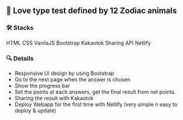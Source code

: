 ## 💟 Love type test defined by 12 Zodiac animals

### 🛠️ Stacks
HTML CSS VanilaJS Bootstrap
Kakaotok Sharing API 
Netlify

### 🔍 Details
- Responsive UI design by using Bootstrap
- Go to the next page when the answer is chosen
- Show the progress bar
- Set the points at each answers, get the final result from net points.
- Sharing the result with Kakaotok
- Deploy Webapp for the first time with Netlify (very simple n easy to deploy & update)

